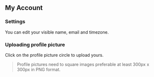 ## My Account

### Settings

You can edit your visible name, email and timezone.

### Uploading profile picture
Click on the profile picture circle to upload yours.

> Profile pictures need to square images preferable at least 300px x 300px in PNG format. 
